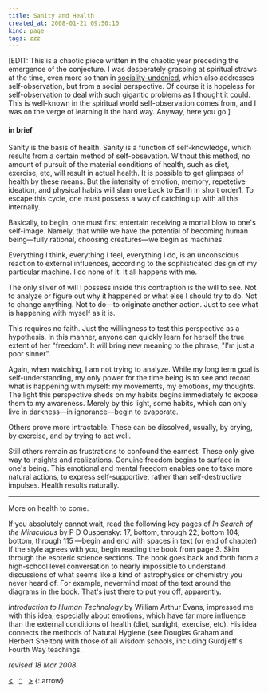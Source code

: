 ```yaml
---
title: Sanity and Health
created_at: 2008-01-21 09:50:10
kind: page
tags: zzz
---
```


[EDIT: This is a chaotic piece written in the chaotic year preceding the emergence of the conjecture. I was desperately grasping at spiritual straws at the time, even more so than in [sociality-undenied](/other-writings/sociality-undenied), which also addresses self-observation, but from a social perspective. Of course it is hopeless for self-observation to deal with such gigantic problems as I thought it could. This is well-known in the spiritual world self-observation comes from, and I was on the verge of learning it the hard way. Anyway, here you go.]

#### in brief

Sanity is the basis of health. Sanity is a function of self-knowledge, which results from a certain method of self-obsevation. Without this method, no amount of pursuit of the material conditions of health, such as diet, exercise, etc, will result in actual health. It is possible to get glimpses of health by these means. But the intensity of emotion, memory, repetetive ideation, and physical habits will slam one back to Earth in short order1. To escape this cycle, one must possess a way of catching up with all this internally.

Basically, to begin, one must first entertain receiving a mortal blow to one's self-image. Namely, that while we have the potential of becoming human being—fully rational, choosing creatures—we begin as machines.

Everything I think, everything I feel, everything I do, is an unconscious reaction to external influences, according to the sophisticated design of my particular machine. I do none of it. It all happens with me.

The only sliver of will I possess inside this contraption is the will to see. Not to analyze or figure out why it happened or what else I should try to do. Not to change anything. Not to do—to originate another action. Just to see what is happening with myself as it is.

This requires no faith. Just the willingness to test this perspective as a hypothesis. In this manner, anyone can quickly learn for herself the true extent of her "freedom". It will bring new meaning to the phrase, "I'm just a poor sinner".

Again, when watching, I am not trying to analyze. While my long term goal is self-understanding, my only power for the time being is to see and record what is happening with myself: my movements, my emotions, my thoughts. The light this perspective sheds on my habits begins immediately to expose them to my awareness. Merely by this light, some habits, which can only live in darkness—in ignorance—begin to evaporate.

Others prove more intractable. These can be dissolved, usually, by crying, by exercise, and by trying to act well.

Still others remain as frustrations to confound the earnest. These only give way to insights and realizations. Genuine freedom begins to surface in one's being. This emotional and mental freedom enables one to take more natural actions, to express self-supportive, rather than self-destructive impulses. Health results naturally.

---

More on health to come.

If you absolutely cannot wait, read the following key pages of _In Search of the Miraculous_ by P D Ouspensky:
17, bottom, through 22, bottom
104, bottom, through 115
—begin and end with spaces in text (or end of chapter)
If the style agrees with you, begin reading the book from page 3. Skim through the esoteric science sections. The book goes back and forth from a high-school level conversation to nearly impossible to understand discussions of what seems like a kind of astrophysics or chemistry you never heard of. For example, nevermind most of the text around the diagrams in the book. That's just there to put you off, apparently.

_Introduction to Human Technology_ by William Arthur Evans, impressed me with this idea, especially about emotions, which have far more influence than the external conditions of health (diet, sunlight, exercise, etc). His idea connects the methods of Natural Hygiene (see Douglas Graham and Herbert Shelton) with those of all wisdom schools, including Gurdjieff's Fourth Way teachings.

_revised 18 Mar 2008_

[&lt;](../nothing-to-fear/)&nbsp;&nbsp;&nbsp;[`^`](../)&nbsp;&nbsp;&nbsp;[&gt;](../just-living/)
{:.arrow}

